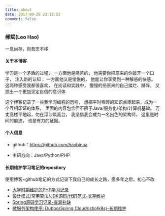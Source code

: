 ```yaml
---
title: about
date: 2017-09-26 23:13:53
comment: false
---
```



### 郝斌(Leo Hao)

一息尚存，则吾志不移




#### 关于本博客

 学习是一个矛盾的过程， 一方面他是痛苦的， 他需要你把原来的你敲开一个口子， 注入新的认知； 一方面他又是愉悦的， 他能让你享受到一种解惑的快感。 这两种感受我都很喜欢， 在阅读和实践中， 慢慢的把原来的自己揉烂、掰碎， 
 又捏出一个更加坚定自信的意识体
 
 这个博客记录了一些我学习编程的历程， 想把平时零碎的知识点串起来，成为一个互相印证的体系。 里面的内容包含但不限于Java/服务化/架构/计算机基础。 万丈高楼平地起，勿在浮沙筑高台， 我坚信我会成为一名出色的架构师， 
 这里是时间的痕迹， 也是有力的证据。
 
 
 #### 个人信息
 
 - github：https://github.com/haobinaa
 
 - 主研方向：Java/Python/PHP




#### 长期维护学习笔记的repository

使用博客+github笔记的方式记录下我自己的成长之路，愿多年之后，初心不改
- [大学时期维护的PHP学习记录](https://github.com/haobinaa/php-learn)
- [设计模式/常用算法/JDK源码/代码范式-长期维护](https://github.com/haobinaa/DataStructure-DesignPattern)
- [Spring源码学习记录-查漏补缺](https://github.com/haobinaa/spring-resource)
- [微服务架构使用: Dubbo/Spring Cloud/Istio(k8s)-长期维护](https://github.com/haobinaa/microservice)
